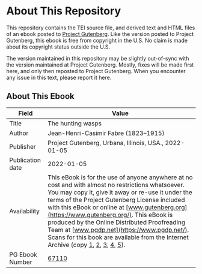 # About This Repository

This repository contains the TEI source file, and derived text and HTML files of an ebook posted to [Project Gutenberg](https://www.gutenberg.org/). Like the version posted to Project Gutenberg, this ebook is free from copyright in the U.S. No claim is made about its copyright status outside the U.S.

The version maintained in this repository may be slightly out-of-sync with the version maintained at Project Gutenberg. Mostly, fixes will be made first here, and only then reposted to Project Gutenberg. When you encounter any issue in this text, please report it here.

## About This Ebook

| Field | Value |
| ----- | ----- |
| Title | The hunting wasps |
| Author | Jean-Henri-Casimir Fabre (1823–1915) |
| Publisher | Project Gutenberg, Urbana, Illinois, USA., 2022-01-05 |
| Publication date | 2022-01-05 |
| Availability | This eBook is for the use of anyone anywhere at no cost and with almost no restrictions whatsoever. You may copy it, give it away or re-use it under the terms of the Project Gutenberg License included with this eBook or online at [www.gutenberg.org](https://www.gutenberg.org/). This eBook is produced by the Online Distributed Proofreading Team at [www.pgdp.net](https://www.pgdp.net/). Scans for this book are available from the Internet Archive (copy [1](https://archive.org/details/b31344586), [2](https://archive.org/details/huntingwaspstran00fabruoft), [3](https://archive.org/details/huntingwasps00fabr), [4](https://archive.org/details/huntingwasps00fabriala), [5](https://archive.org/details/huntingwasps01fabrgoog)). |
| PG Ebook Number | [67110](https://www.gutenberg.org/ebooks/67110) |
